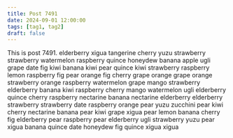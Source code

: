 ```yaml
---
title: Post 7491
date: 2024-09-01 12:00:00
tags: [tag1, tag2]
draft: false
---
```

This is post 7491.
elderberry
xigua
tangerine
cherry
yuzu
strawberry
strawberry
watermelon
raspberry
quince
honeydew
banana
apple
ugli
grape
date
fig
kiwi
banana
kiwi
pear
quince
kiwi
strawberry
raspberry
lemon
raspberry
fig
pear
orange
fig
cherry
grape
orange
grape
orange
strawberry
orange
raspberry
watermelon
grape
mango
strawberry
elderberry
banana
kiwi
raspberry
cherry
mango
watermelon
ugli
elderberry
quince
cherry
raspberry
nectarine
banana
nectarine
elderberry
elderberry
strawberry
strawberry
date
raspberry
orange
pear
yuzu
zucchini
pear
kiwi
cherry
nectarine
banana
pear
kiwi
grape
xigua
pear
lemon
banana
cherry
fig
elderberry
pear
raspberry
pear
elderberry
ugli
strawberry
yuzu
pear
xigua
banana
quince
date
honeydew
fig
quince
xigua
xigua
